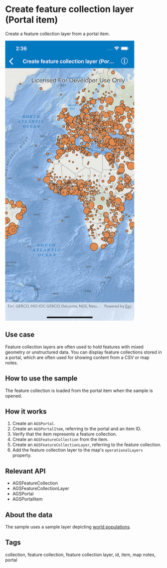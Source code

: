 # Create feature collection layer (Portal item)

Create a feature collection layer from a portal item.

![Image of create feature collection layer portal item](create-feature-collection-layer-from-portal.png)

## Use case

Feature collection layers are often used to hold features with mixed geometry or unstructured data. You can display feature collections stored in a portal, which are often used for showing content from a CSV or map notes.

## How to use the sample

The feature collection is loaded from the portal item when the sample is opened.

## How it works

1. Create an `AGSPortal`.
2. Create an `AGSPortalItem`, referring to the portal and an item ID.
3. Verify that the item represents a feature collection.
4. Create an `AGSFeatureCollection` from the item.
5. Create an `AGSFeatureCollectionLayer`, referring to the feature collection.
6. Add the feature collection layer to the map's `operationalLayers` property.

## Relevant API

* AGSFeatureCollection
* AGSFeatureCollectionLayer
* AGSPortal
* AGSPortalItem

## About the data

The sample uses a sample layer depicting [world populations](https://www.arcgis.com/home/item.html?id=32798dfad17942858d5eef82ee802f0b).

## Tags

collection, feature collection, feature collection layer, id, item, map notes, portal

